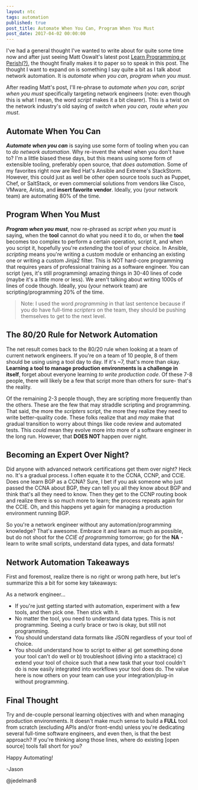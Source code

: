 ```yaml
---
layout: ntc
tags: automation
published: true
post_title: Automate When You Can, Program When You Must
post_date: 2017-04-02 00:00:00
---
```


I've had a general thought I've wanted to write about for quite some time now and after just seeing Matt Oswalt's latest post [Learn Programming or Perish(?)](https://keepingitclassless.net/2017/03/learn-programming-or-perish/), the thought finally makes it to paper so to speak in this post.  The thought I want to expand on is something I say quite a bit as I talk about network automation.  It is _automate when you can, program when you must._

<!--more-->

After reading Matt's post, I'll re-phrase to _automate when you can, script when you must_ specifically targeting network engineers (note: even though this is what I mean, the word _script_ makes it a bit clearer).  This is a twist on the network industry's old saying of _switch when you can, route when you must_.

## Automate When You Can

**_Automate when you can_** is saying use some form of tooling when you can to _do network automation_.  Why re-invent the wheel when you don't have to?  I'm a little biased these days, but this means using some form of extensible tooling, preferably open source, that _does automation_.  Some of my favorites right now are Red Hat's Ansible and Extreme's StackStorm.  However, this could just as well be other open source tools such as Puppet, Chef, or SaltStack, or even commercial solutions from vendors like Cisco, VMware, Arista,  and **insert favorite vendor**.   Ideally, you (your network team) are automating 80% of the time.

## Program When You Must

**_Program when you must_**, now re-phrased as _script when you must_ is saying, when the **tool** cannot do what you need it to do, or when the **tool** becomes too complex to perform a certain operation, script it, and when you script it, hopefully you're _extending_ the tool of your choice.  In Ansible, _scripting_ means you're writing a custom module or enhancing an existing one or writing a custom Jinja2 filter.  This is NOT hard-core programming that requires years of professional training as a software engineer.  You can script (yes, it's still programming) amazing things in 30-40 lines of code (maybe it's a little more or less).  We aren't talking about writing 1000s of lines of code though. Ideally, you (your network team) are scripting/programming 20% of the time.  

> Note: I used the word _programming_ in that last sentence because if you do have full-time _scripters_ on the team, they should be pushing themselves to get to the next level.

## The 80/20 Rule for Network Automation

The net result comes back to the 80/20 rule when looking at a team of current network engineers.  If you're on a team of 10 people, 8 of them should be using using a tool day to day.  If it's ~7, that's more than okay.  **Learning a tool to manage production environments is a challenge in itself**, forget about everyone learning _to write production code_.  Of these 7-8 people, there will likely be a few that script more than others for sure- that's the reality.  

Of the remaining 2-3 people though, they are scripting more frequently than the others.  These are the few that may straddle scripting and programming.   That said, the more the _scripters_ script, the more they realize they need to write better-quality code.  These folks realize that and _may_ make that gradual transition to worry about things like code review and automated tests.  This _could_ mean they evolve more into more of a software engineer in the long run.  However, that **DOES NOT** happen over night.  

## Becoming an Expert Over Night?

Did anyone with advanced network certifications get them over night?  Heck no.  It's a gradual process.  I often equate it to the CCNA, CCNP, and CCIE.  Does one learn BGP as a CCNA? Sure, I bet if you ask someone who just passed the CCNA about BGP, they can tell you all they know about BGP and think that's all they need to know.  Then they get to the CCNP routing book and realize there is so much more to learn; the process repeats again for the CCIE.  Oh, and this happens yet again for managing a production environment running BGP.  

So you're a network engineer without any automation/programming knowledge?  That's awesome.  Embrace it and learn as much as possible, but do not shoot for the _CCIE of programming_ tomorrow; go for the **NA** - learn to write small scripts, understand data types, and data formats!

## Network Automation Takeaways

First and foremost, realize there is no right or wrong path here, but let's summarize this a bit for some key takeaways:

As a network engineer...

  * If you're just getting started with automation, experiment with a few tools, and then pick one.  Then stick with it.
  * No matter the tool, you need to understand data types.  This is not   programming.  Seeing a curly brace or two is okay, but still not programming.
  * You should understand data formats like JSON regardless of your tool of   choice.
  * You should understand how to script to either a) get something done your tool can't do well or b) troubleshoot (diving into a stacktrace) c) extend your tool of choice such that a new task that your tool couldn't do is now easily integrated into workflows your tool does do.  The value here is now others on your team can use your integration/plug-in without programming.

## Final Thought

Try and de-couple personal learning objectives with and when managing production environments.  It doesn't make much sense to build a **FULL** tool from scratch (excluding APIs and/or front-ends) unless you're dedicating several full-time software engineers, and even then, is that the best approach?  If you're thinking along those lines, where do existing [open source] tools fall short for you?

Happy Automating!

-Jason

@jedelman8


